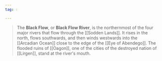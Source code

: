 ```yaml
---
tag: 💧

---
```

> The **Black Flow**, or **Black Flow River**, is the northernmost of the four major rivers that flow through the [[Sodden Lands]]. It rises in the north, flows southwards, and then winds westwards into the [[Arcadian Ocean]] close to the edge of the [[Eye of Abendego]].
> The flooded ruins of [[Oagon]], one of the cities of the destroyed nation of [[Lirgen]], stand at the river's mouth.







